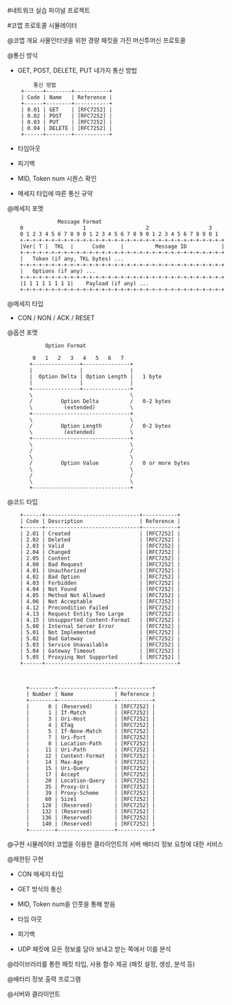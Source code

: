


#네트워크 실습 파이널 프로젝트

#코앱 프로토콜 시뮬레이터

@코앱 개요
사물인터넷을 위한 경량 패킷을 가진 머신투머신 프로토콜 

@통신 방식

 - GET, POST, DELETE, PUT 네가지 통신 방법

			통신 방법
		+------+--------+-----------+
		| Code | Name   | Reference |
		+------+--------+-----------+
		| 0.01 | GET    | [RFC7252] |
		| 0.02 | POST   | [RFC7252] |
		| 0.03 | PUT    | [RFC7252] |
		| 0.04 | DELETE | [RFC7252] |
		+------+--------+-----------+

 - 타임아웃

 - 피기백

 - MID, Token num 시퀀스 확인

 - 메세지 타입에 따른 통신 규약 

@메세지 포멧

					Message Format
		0                   1                   2                   3
		0 1 2 3 4 5 6 7 8 9 0 1 2 3 4 5 6 7 8 9 0 1 2 3 4 5 6 7 8 9 0 1
		+-+-+-+-+-+-+-+-+-+-+-+-+-+-+-+-+-+-+-+-+-+-+-+-+-+-+-+-+-+-+-+-+
		|Ver| T |  TKL  |      Code     |          Message ID           |
		+-+-+-+-+-+-+-+-+-+-+-+-+-+-+-+-+-+-+-+-+-+-+-+-+-+-+-+-+-+-+-+-+
		|   Token (if any, TKL bytes) ...
		+-+-+-+-+-+-+-+-+-+-+-+-+-+-+-+-+-+-+-+-+-+-+-+-+-+-+-+-+-+-+-+-+
		|   Options (if any) ...
		+-+-+-+-+-+-+-+-+-+-+-+-+-+-+-+-+-+-+-+-+-+-+-+-+-+-+-+-+-+-+-+-+
		|1 1 1 1 1 1 1 1|    Payload (if any) ...
		+-+-+-+-+-+-+-+-+-+-+-+-+-+-+-+-+-+-+-+-+-+-+-+-+-+-+-+-+-+-+-+-+

@메세지 타입
 
 - CON / NON / ACK / RESET

@옵션 포멧

				Option Format

			0   1   2   3   4   5   6   7
		   +---------------+---------------+
		   |               |               |
		   |  Option Delta | Option Length |   1 byte
		   |               |               |
		   +---------------+---------------+
		   \                               \
		   /         Option Delta          /   0-2 bytes
		   \          (extended)           \
		   +-------------------------------+
		   \                               \
		   /         Option Length         /   0-2 bytes
		   \          (extended)           \
		   +-------------------------------+
		   \                               \
		   /                               /
		   \                               \
		   /         Option Value          /   0 or more bytes
		   \                               \
		   /                               /
		   \                               \
		   +-------------------------------+

@코드 타입

		+------+------------------------------+-----------+
		| Code | Description                  | Reference |
		+------+------------------------------+-----------+
		| 2.01 | Created                      | [RFC7252] |
		| 2.02 | Deleted                      | [RFC7252] |
		| 2.03 | Valid                        | [RFC7252] |
		| 2.04 | Changed                      | [RFC7252] |
		| 2.05 | Content                      | [RFC7252] |
		| 4.00 | Bad Request                  | [RFC7252] |
		| 4.01 | Unauthorized                 | [RFC7252] |
		| 4.02 | Bad Option                   | [RFC7252] |
		| 4.03 | Forbidden                    | [RFC7252] |
		| 4.04 | Not Found                    | [RFC7252] |
		| 4.05 | Method Not Allowed           | [RFC7252] |
		| 4.06 | Not Acceptable               | [RFC7252] |
		| 4.12 | Precondition Failed          | [RFC7252] |
		| 4.13 | Request Entity Too Large     | [RFC7252] |
		| 4.15 | Unsupported Content-Format   | [RFC7252] |
		| 5.00 | Internal Server Error        | [RFC7252] |
		| 5.01 | Not Implemented              | [RFC7252] |
		| 5.02 | Bad Gateway                  | [RFC7252] |
		| 5.03 | Service Unavailable          | [RFC7252] |
		| 5.04 | Gateway Timeout              | [RFC7252] |
		| 5.05 | Proxying Not Supported       | [RFC7252] |
		+------+------------------------------+-----------+



		  +--------+------------------+-----------+
		  | Number | Name             | Reference |
		  +--------+------------------+-----------+
		  |      0 | (Reserved)       | [RFC7252] |
		  |      1 | If-Match         | [RFC7252] |
		  |      3 | Uri-Host         | [RFC7252] |
		  |      4 | ETag             | [RFC7252] |
		  |      5 | If-None-Match    | [RFC7252] |
		  |      7 | Uri-Port         | [RFC7252] |
		  |      8 | Location-Path    | [RFC7252] |
		  |     11 | Uri-Path         | [RFC7252] |
		  |     12 | Content-Format   | [RFC7252] |
		  |     14 | Max-Age          | [RFC7252] |
		  |     15 | Uri-Query        | [RFC7252] |
		  |     17 | Accept           | [RFC7252] |
		  |     20 | Location-Query   | [RFC7252] |
		  |     35 | Proxy-Uri        | [RFC7252] |
		  |     39 | Proxy-Scheme     | [RFC7252] |
		  |     60 | Size1            | [RFC7252] |
		  |    128 | (Reserved)       | [RFC7252] |
		  |    132 | (Reserved)       | [RFC7252] |
		  |    136 | (Reserved)       | [RFC7252] |
		  |    140 | (Reserved)       | [RFC7252] |
		  +--------+------------------+-----------+

@구현 시뮬레이터
코앱을 이용한 클라이언트의 서버 배터리 정보 요청에 대한 서비스

@제한된 구현

 - CON 메세지 타입
 
 - GET 방식의 통신

 - MID, Token num을 인풋을 통해 받음

 - 타임 아웃

 - 피기백

 - UDP 패킷에 모든 정보를 담아 보내고 받는 쪽에서 이를 분석

@라이브러리를 통한 패킷 타입, 사용 함수 제공 (패킷 설정, 생성, 분석 등)

@배터리 정보 출력 프로그램

@서버와 클라이언트

